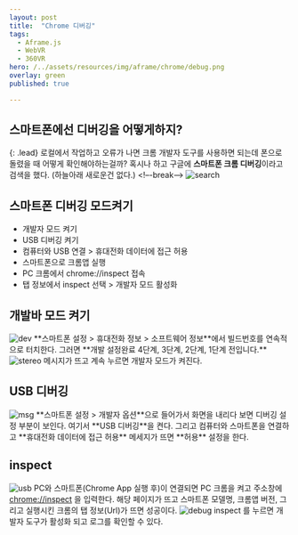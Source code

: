 ```yaml
---
layout: post
title:  "Chrome 디버깅"
tags:
  - Aframe.js
  - WebVR
  - 360VR
hero: /../assets/resources/img/aframe/chrome/debug.png
overlay: green
published: true

---
```

## 스마트폰에선 디버깅을 어떻게하지?
{: .lead}
로컬에서 작업하고 오류가 나면 크롬 개발자 도구를 사용하면 되는데 폰으로 돌렸을 때 어떻게 확인해야하는걸까? 혹시나 하고 구글에 **스마트폰 크롬 디버깅**이라고 검색을 했다. (하늘아래 새로운건 없다.)
<!–-break-–>
<img src='/../assets/resources/img/aframe/chrome/search.png' alt='search'>

## 스마트폰 디버깅 모드켜기
- 개발자 모드 켜기
- USB 디버깅 켜기
- 컴퓨터와 USB 연결 > 휴대전화 데이터에 접근 허용
- 스마트폰으로 크롬앱 실행
- PC 크롬에서 chrome://inspect 접속
- 탭 정보에서 inspect 선택 > 개발자 모드 활성화 

## 개발바 모드 켜기
<img src='/../assets/resources/img/aframe/chrome/p1.jpg' alt='dev'>
**스마트폰 설정 > 휴대전화 정보 > 소프트웨어 정보**에서 빌드번호를 연속적으로 터치한다. 그러면 **개발 설정완료 4단계, 3단계, 2단계, 1단계 전입니다.** <img src='/../assets/resources/img/aframe/chrome/p2.jpg' alt='stereo'> 메시지가 뜨고 계속 누르면 개발자 모드가 켜진다.

## USB 디버깅
<img src='/../assets/resources/img/aframe/chrome/msg..jpg' alt='msg'>
**스마트폰 설정 > 개발자 옵션**으로 들어가서 화면을 내리다 보면 디버깅 설정 부분이 보인다. 여기서 **USB 디버깅**을 켠다. 그리고 컴퓨터와 스마트폰을 연결하고 **휴대전화 데이터에 접근 허용** 메세지가 뜨면 **허용** 설정을 한다.

## inspect
<img src='/../assets/resources/img/aframe/chrome/p3.png' alt='usb'>
PC와 스마트폰(Chrome App 실행 후)이 연결되면 PC 크롬을 켜고 주소창에 <a href='chrome://inspect'>chrome://inspect</a> 을 입력한다. 해당 페이지가 뜨고 스마트폰 모델명, 크롬앱 버전, 그리고 실행시킨 크롬의 탭 정보(Url)가 뜨면 성공이다.
<img src='/../assets/resources/img/aframe/chrome/p4.png' alt='debug'>
inspect 를 누르면 개발자 도구가 활성화 되고 로그를 확인할 수 있다.  